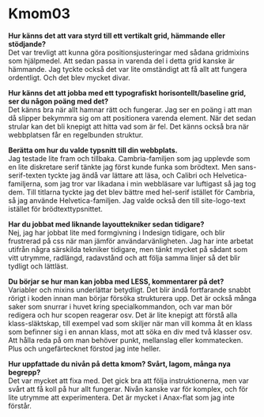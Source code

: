 Kmom03
===============================


**Hur känns det att vara styrd till ett vertikalt grid, hämmande eller stödjande?**  
Det var trevligt att kunna göra positionsjusteringar med sådana gridmixins som hjälpmedel. Att sedan passa in varenda del i detta grid kanske är hämmande. Jag tyckte också det var lite omständigt att få allt att fungera ordentligt. Och det blev mycket divar.

**Hur känns det att jobba med ett typografiskt horisontellt/baseline grid, ser du någon poäng med det?**  
Det känns bra när allt hamnar rätt och fungerar. Jag ser en poäng i att man då slipper bekymmra sig om att positionera varenda element. När det sedan strular kan det bli knepigt att hitta vad som är fel. Det känns också bra när webbplatsen får en regelbunden struktur.

**Berätta om hur du valde typsnitt till din webbplats.**  
Jag testade lite fram och tillbaka. Cambria-familjen som jag upplevde som en lite diskretare serif tänkte jag först kunde funka som brödtext. Men sans-serif-texten tyckte jag ändå var lättare att läsa, och Calibri och Helvetica-familjerna, som jag tror var likadana i min webbläsare var luftigast så jag tog dem. Till titlarna tyckte jag det blev bättre med hel-serif istället för Cambria, så jag använde Helvetica-familjen. Jag valde också den till site-logo-text istället för brödtexttypsnittet.

**Har du jobbat med liknande layouttekniker sedan tidigare?**  
Nej, jag har jobbat lite med formgivning i Indesign tidigare, och blir frustrerad på css när man jämför användarvänligheten. Jag har inte arbetat utifrån några särskilda tekniker tidigare,
men tänkt mycket på sådant som vitt utrymme, radlängd, radavstånd och att följa samma linjer så det blir tydligt och lättläst.

**Du börjar se hur man kan jobba med LESS, kommentarer på det?**  
Variabler och mixins underlättar betydligt. Det blir ändå fortfarande snabbt rörigt i koden innan man börjar försöka strukturera upp. Det är också många saker som snurrar i huvet kring specialkommandon, och var man bör redigera och hur scopen reagerar osv. Det är lite knepigt att förstå alla klass-släktskap, till exempel vad som skiljer när man vill komma åt en klass som befinner sig i en annan klass, mot att söka en div med två klasser osv. Att hålla reda på om man behöver punkt, mellanslag eller kommatecken. Plus och ungefärtecknet förstod jag inte heller.

**Hur uppfattade du nivån på detta kmom? Svårt, lagom, många nya begrepp?**  
Det var mycket att fixa med. Det gick bra att följa instruktionerna, men var svårt att få koll på hur allt fungerar. Nivån kanske var för komplex, och för lite utrymme att experimentera. Det är mycket i Anax-flat som jag inte förstår.
